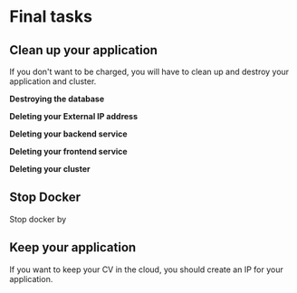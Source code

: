 # Final tasks


## Clean up your application
If you don't want to be charged, you will have to clean up and destroy your application and cluster. 

**Destroying the database**

**Deleting your External IP address**

**Deleting your backend service**

**Deleting your frontend service**

**Deleting your cluster**

## Stop Docker
Stop docker by 



## Keep your application

If you want to keep your CV in the cloud, you should create an IP for your application. 
